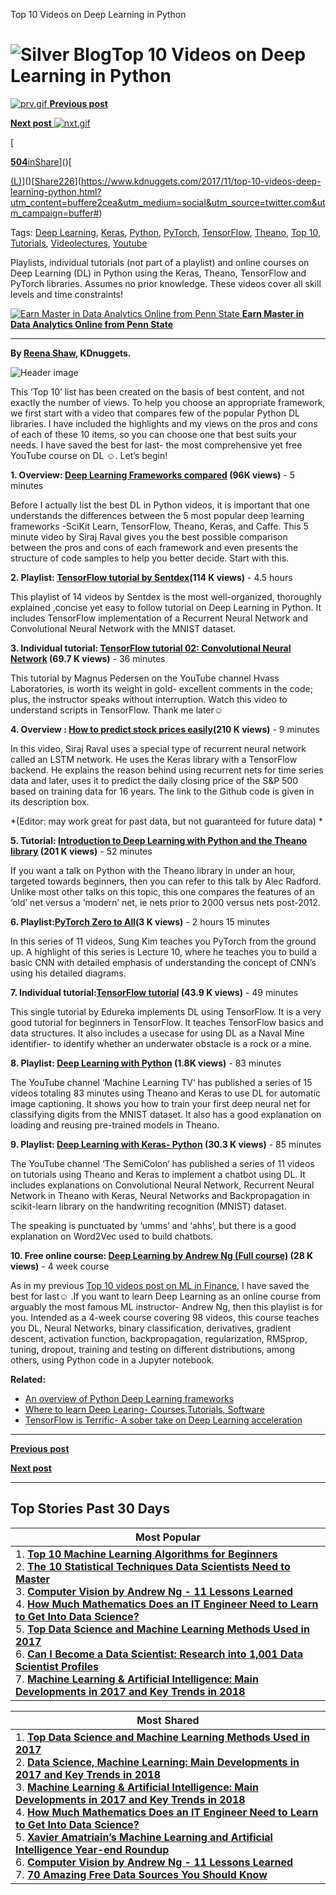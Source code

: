 Top 10 Videos on Deep Learning in Python

# ![Silver Blog](../_resources/eef21ecb3204ec24132252a1632c7dc2.png)Top 10 Videos on Deep Learning in Python

[![prv.gif](../_resources/e30146cd2464b204a6790a9b7102e0e6.gif)  **Previous post**](https://www.kdnuggets.com/2017/11/stop-doing-fragile-research.html)

[**Next post**  ![nxt.gif](../_resources/6364f13ab711fc596c6a3a182c74d277.gif)](https://www.kdnuggets.com/2017/11/generative-adversarial-networks-part2.html)

[

[**504**inShare](https://s7.addthis.com/static/linkedin.html#)]()[

[(L)](https://plus.google.com/share?app=110&url=https%3A%2F%2Fwww.kdnuggets.com%2F2017%2F11%2Ftop-10-videos-deep-learning-python.html)]()[[Share]()[226](https://www.kdnuggets.com/2017/11/top-10-videos-deep-learning-python.html?utm_content=buffere2cea&utm_medium=social&utm_source=twitter.com&utm_campaign=buffer#)](https://www.kdnuggets.com/2017/11/top-10-videos-deep-learning-python.html?utm_content=buffere2cea&utm_medium=social&utm_source=twitter.com&utm_campaign=buffer#)

Tags: [Deep Learning](https://www.kdnuggets.com/tag/deep-learning), [Keras](https://www.kdnuggets.com/tag/keras), [Python](https://www.kdnuggets.com/tag/python), [PyTorch](https://www.kdnuggets.com/tag/pytorch), [TensorFlow](https://www.kdnuggets.com/tag/tensorflow), [Theano](https://www.kdnuggets.com/tag/theano), [Top 10](https://www.kdnuggets.com/tag/top-10), [Tutorials](https://www.kdnuggets.com/tag/tutorials), [Videolectures](https://www.kdnuggets.com/tag/videolectures), [Youtube](https://www.kdnuggets.com/tag/youtube)

Playlists, individual tutorials (not part of a playlist) and online courses on Deep Learning (DL) in Python using the Keras, Theano, TensorFlow and PyTorch libraries. Assumes no prior knowledge. These videos cover all skill levels and time constraints!

[![Earn Master in Data Analytics Online from Penn State](../_resources/54caacfc4f400e8d671b7c4314ff9bee.gif) **Earn Master in Data Analytics Online from Penn State**](https://www.worldcampus.psu.edu/data-analytics?utm_source=kdnuggets&utm_medium=banner&utm_campaign=DATA+17-18&utm_content=kdnuggets.300X250.spr.18&cid=BNNR30279)

* * *

**By [Reena Shaw](https://www.kdnuggets.com/author/reena-shaw), KDnuggets.**

![Header image](../_resources/714aa3761c642492d69ed81e55f349d6.jpg)

This ‘Top 10’ list has been created on the basis of best content, and not exactly the number of views. To help you choose an appropriate framework, we first start with a video that compares few of the popular Python DL libraries. I have included the highlights and my views on the pros and cons of each of these 10 items, so you can choose one that best suits your needs. I have saved the best for last- the most comprehensive yet free YouTube course on DL ☺. Let’s begin!

**1. Overview: [Deep Learning Frameworks compared](https://www.youtube.com/watch?v=MDP9FfsNx60) (96K views)** - 5 minutes

Before I actually list the best DL in Python videos, it is important that one understands the differences between the 5 most popular deep learning frameworks -SciKit Learn, TensorFlow, Theano, Keras, and Caffe. This 5 minute video by Siraj Raval gives you the best possible comparison between the pros and cons of each framework and even presents the structure of code samples to help you better decide. Start with this.

**2. Playlist: [TensorFlow tutorial by Sentdex](https://www.youtube.com/watch?v=oYbVFhK_olY&list=PLSPWNkAMSvv5DKeSVDbEbUKSsK4Z-GgiP)(114 K views)** - 4.5 hours

This playlist of 14 videos by Sentdex is the most well-organized, thoroughly explained ,concise yet easy to follow tutorial on Deep Learning in Python. It includes TensorFlow implementation of a Recurrent Neural Network and Convolutional Neural Network with the MNIST dataset.

**3. Individual tutorial: [TensorFlow tutorial 02: Convolutional Neural Network](https://www.youtube.com/watch?v=HMcx-zY8JSg) (69.7 K views)** - 36 minutes

This tutorial by Magnus Pedersen on the YouTube channel Hvass Laboratories, is worth its weight in gold- excellent comments in the code; plus, the instructor speaks without interruption. Watch this video to understand scripts in TensorFlow. Thank me later☺

**4. Overview : [How to predict stock prices easily](https://www.youtube.com/watch?v=ftMq5ps503w)(210 K views)** - 9 minutes

In this video, Siraj Raval uses a special type of recurrent neural network called an LSTM network. He uses the Keras library with a TensorFlow backend. He explains the reason behind using recurrent nets for time series data and later, uses it to predict the daily closing price of the S&P 500 based on training data for 16 years. The link to the Github code is given in its description box.

*(Editor: may work great for past data, but not guaranteed for future data) *

**5. Tutorial: [Introduction to Deep Learning with Python and the Theano library](https://www.youtube.com/watch?v=S75EdAcXHKk) (201 K views)** - 52 minutes

If you want a talk on Python with the Theano library in under an hour, targeted towards beginners, then you can refer to this talk by Alec Radford. Unlike most other talks on this topic, this one compares the features of an ‘old’ net versus a ‘modern’ net, ie nets prior to 2000 versus nets post-2012.

**6. Playlist:[PyTorch Zero to All](https://www.youtube.com/playlist?list=PLlMkM4tgfjnJ3I-dbhO9JTw7gNty6o_2m)(3 K views)** - 2 hours 15 minutes

In this series of 11 videos, Sung Kim teaches you PyTorch from the ground up. A highlight of this series is Lecture 10, where he teaches you to build a basic CNN with detailed emphasis of understanding the concept of CNN’s using his detailed diagrams.

**7. Individual tutorial:[TensorFlow tutorial](https://www.youtube.com/watch?v=yX8KuPZCAMo) (43.9 K views)** - 49 minutes

This single tutorial by Edureka implements DL using TensorFlow. It is a very good tutorial for beginners in TensorFlow. It teaches TensorFlow basics and data structures. It also includes a usecase for using DL as a Naval Mine identifier- to identify whether an underwater obstacle is a rock or a mine.

**8. Playlist: [Deep Learning with Python](https://www.youtube.com/playlist?list=PLIG2x2RJ_4LSRIZiVAHH4qWQSLLfrYLnh) (1.8K views)** - 83 minutes

The YouTube channel ‘Machine Learning TV‘ has published a series of 15 videos totaling 83 minutes using Theano and Keras to use DL for automatic image captioning. It shows you how to train your first deep neural net for classifying digits from the MNIST dataset. It also has a good explanation on loading and reusing pre-trained models in Theano.

**9. Playlist: [Deep Learning with Keras- Python](https://www.youtube.com/playlist?list=PLVBorYCcu-xX3Ppjb_sqBd_Xf6GqagQyl) (30.3 K views)** - 85 minutes

The YouTube channel ‘The SemiColon‘ has published a series of 11 videos on tutorials using Theano and Keras to implement a chatbot using DL. It includes explanations on Convolutional Neural Network, Recurrent Neural Network in Theano with Keras, Neural Networks and Backpropagation in scikit-learn library on the handwriting recognition (MNIST) dataset.

The speaking is punctuated by ‘umms’ and ‘ahhs’, but there is a good explanation on Word2Vec used to build chatbots.

**10. Free online course: [Deep Learning by Andrew Ng (Full course)](https://www.youtube.com/playlist?list=PLBAGcD3siRDguyYYzhVwZ3tLvOyyG5k6K) (28 K views)** - 4 week course

As in my previous [Top 10 videos post on ML in Finance](https://www.kdnuggets.com/2017/09/top-10-videos-machine-learning-finance.html?preview=true), I have saved the best for last☺ .If you want to learn Deep Learning as an online course from arguably the most famous ML instructor- Andrew Ng, then this playlist is for you. Intended as a 4-week course covering 98 videos, this course teaches you DL, Neural Networks, binary classification, derivatives, gradient descent, activation function, backpropagation, regularization, RMSprop, tuning, dropout, training and testing on different distributions, among others, using Python code in a Jupyter notebook.

**Related:**

- [An overview of Python Deep Learning frameworks](https://www.kdnuggets.com/2017/02/python-deep-learning-frameworks-overview.html)
- [Where to learn Deep Learing- Courses,Tutorials, Software](https://www.kdnuggets.com/2014/05/learn-deep-learning-courses-tutorials-overviews.html)
- [TensorFlow is Terrific- A sober take on Deep Learning acceleration](https://www.kdnuggets.com/2015/12/tensor-flow-terrific-deep-learning-library.html)

* * *

[**Previous post**](https://www.kdnuggets.com/2017/11/stop-doing-fragile-research.html)

[**Next post**](https://www.kdnuggets.com/2017/11/generative-adversarial-networks-part2.html)

* * *

## Top Stories Past 30 Days

| **Most Popular** |
| --- |
| 1.   [**Top 10 Machine Learning Algorithms for Beginners**](https://www.kdnuggets.com/2017/10/top-10-machine-learning-algorithms-beginners.html)<br>2.   [**The 10 Statistical Techniques Data Scientists Need to Master**](https://www.kdnuggets.com/2017/11/10-statistical-techniques-data-scientists-need-master.html)<br>3.   [**Computer Vision by Andrew Ng - 11 Lessons Learned**](https://www.kdnuggets.com/2017/12/ng-computer-vision-11-lessons-learnied.html)<br>4.   [**How Much Mathematics Does an IT Engineer Need to Learn to Get Into Data Science?**](https://www.kdnuggets.com/2017/12/mathematics-needed-learn-data-science-machine-learning.html)<br>5.   [**Top Data Science and Machine Learning Methods Used in 2017**](https://www.kdnuggets.com/2017/12/top-data-science-machine-learning-methods.html)<br>6.   [**Can I Become a Data Scientist: Research into 1,001 Data Scientist Profiles**](https://www.kdnuggets.com/2017/12/research-1001-data-scientist-profiles.html)<br>7.   [**Machine Learning & Artificial Intelligence: Main Developments in 2017 and Key Trends in 2018**](https://www.kdnuggets.com/2017/12/machine-learning-ai-main-developments-2017-key-trends-2018.html) |

| **Most Shared** |
| --- |
| 1.   [**Top Data Science and Machine Learning Methods Used in 2017**](https://www.kdnuggets.com/2017/12/top-data-science-machine-learning-methods.html)<br>2.   [**Data Science, Machine Learning: Main Developments in 2017 and Key Trends in 2018**](https://www.kdnuggets.com/2017/12/data-science-machine-learning-main-developments-trends.html)<br>3.   [**Machine Learning & Artificial Intelligence: Main Developments in 2017 and Key Trends in 2018**](https://www.kdnuggets.com/2017/12/machine-learning-ai-main-developments-2017-key-trends-2018.html)<br>4.   [**How Much Mathematics Does an IT Engineer Need to Learn to Get Into Data Science?**](https://www.kdnuggets.com/2017/12/mathematics-needed-learn-data-science-machine-learning.html)<br>5.   [**Xavier Amatriain’s Machine Learning and Artificial Intelligence Year-end Roundup**](https://www.kdnuggets.com/2017/12/xavier-amatriain-machine-leanring-ai-year-end-roundup.html)<br>6.   [**Computer Vision by Andrew Ng - 11 Lessons Learned**](https://www.kdnuggets.com/2017/12/ng-computer-vision-11-lessons-learnied.html)<br>7.   [**70 Amazing Free Data Sources You Should Know**](https://www.kdnuggets.com/2017/12/big-data-free-sources.html) |